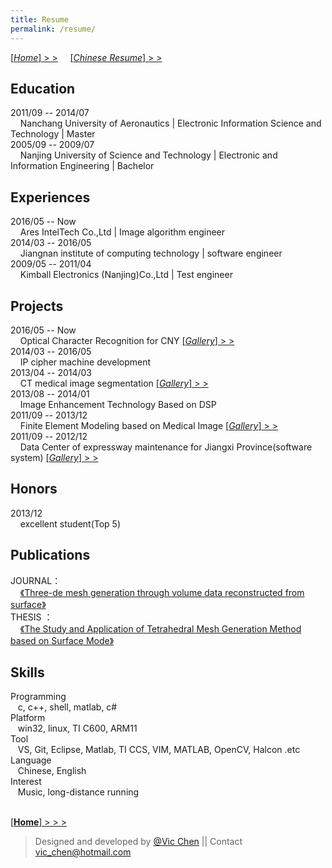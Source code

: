 ```yaml
---
title: Resume
permalink: /resume/
---
```

[[*Home*]  > >](/) &nbsp;  &nbsp; [[*Chinese Resume*]  > >](/resume_cn/)   

Education
---
2011/09 -- 2014/07  
&nbsp; &nbsp; Nanchang University of Aeronautics | Electronic Information Science and Technology | Master  
2005/09 -- 2009/07  
&nbsp; &nbsp; Nanjing University of Science and Technology | Electronic and Information Engineering | Bachelor  

Experiences
---
2016/05 -- Now  
&nbsp; &nbsp; Ares IntelTech Co.,Ltd |  Image algorithm engineer  
2014/03 -- 2016/05  
&nbsp; &nbsp; Jiangnan institute of computing technology | software engineer  
2009/05 -- 2011/04  
&nbsp; &nbsp; Kimball Electronics (Nanjing)Co.,Ltd | Test engineer  

Projects
---
2016/05 -- Now  
&nbsp; &nbsp; Optical Character Recognition for CNY [[*Gallery*]  > >](/projects/project-03)  
2014/03 -- 2016/05  
&nbsp; &nbsp; IP cipher machine development  
2013/04 -- 2014/03    
&nbsp; &nbsp; CT medical image segmentation [[*Gallery*]  > >](/projects/project-04)  
2013/08 -- 2014/01  
&nbsp; &nbsp; Image Enhancement Technology Based on DSP  
2011/09 -- 2013/12  
&nbsp; &nbsp; Finite Element Modeling based on Medical Image [[*Gallery*]  > >](/projects/project-01)  
2011/09 -- 2012/12  
&nbsp; &nbsp; Data Center of expressway maintenance for Jiangxi Province(software system) [[*Gallery*]  > >](/projects/project-02)  

Honors
---
2013/12  
&nbsp; &nbsp; excellent student(Top 5)

Publications
---
JOURNAL：  
&nbsp; &nbsp; [《Three-de mesh generation through volume data reconstructed from surface》](http://www.cjig.cn/jig/ch/reader/view_abstract.aspx?file_no=20140516&flag=1)  
THESIS ：  
&nbsp; &nbsp; [《The Study and Application of Tetrahedral Mesh Generation Method based on Surface Mode》](http://d.wanfangdata.com.cn/Thesis/D569748)

Skills
---
Programming  
&nbsp;&nbsp; c, c++, shell, matlab, c#  
Platform  
&nbsp;&nbsp; win32, linux, TI C600, ARM11  
Tool  
&nbsp;&nbsp; VS, Git, Eclipse, Matlab, TI CCS, VIM, MATLAB, OpenCV, Halcon .etc  
Language  
&nbsp;&nbsp; Chinese, English  
Interest  
&nbsp;&nbsp; Music, long-distance running  

&nbsp;  
[[**Home**]  > > >](/)    

>Designed and developed by [@Vic Chen](http://blog.csdn.net/k_shmily) \|\| Contact <a href="mailto:vic_chen@hotmail.com" class="email" title="联系邮箱">vic_chen@hotmail.com</a>

